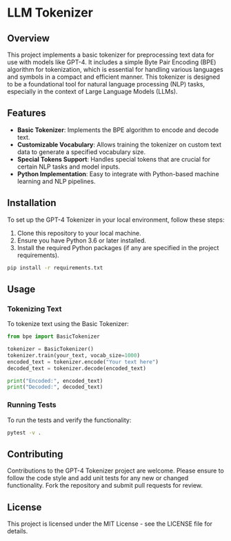 # LLM Tokenizer

## Overview

This project implements a basic tokenizer for preprocessing text data for use with models like GPT-4. It includes a simple Byte Pair Encoding (BPE) algorithm for tokenization, which is essential for handling various languages and symbols in a compact and efficient manner. This tokenizer is designed to be a foundational tool for natural language processing (NLP) tasks, especially in the context of Large Language Models (LLMs).

## Features

- **Basic Tokenizer**: Implements the BPE algorithm to encode and decode text.
- **Customizable Vocabulary**: Allows training the tokenizer on custom text data to generate a specified vocabulary size.
- **Special Tokens Support**: Handles special tokens that are crucial for certain NLP tasks and model inputs.
- **Python Implementation**: Easy to integrate with Python-based machine learning and NLP pipelines.

## Installation

To set up the GPT-4 Tokenizer in your local environment, follow these steps:

1. Clone this repository to your local machine.
2. Ensure you have Python 3.6 or later installed.
3. Install the required Python packages (if any are specified in the project requirements).

```bash
pip install -r requirements.txt
```

## Usage

### Tokenizing Text

To tokenize text using the Basic Tokenizer:

```python
from bpe import BasicTokenizer

tokenizer = BasicTokenizer()
tokenizer.train(your_text, vocab_size=1000)
encoded_text = tokenizer.encode("Your text here")
decoded_text = tokenizer.decode(encoded_text)

print("Encoded:", encoded_text)
print("Decoded:", decoded_text)
```

### Running Tests

To run the tests and verify the functionality:

```bash
pytest -v .
```

## Contributing

Contributions to the GPT-4 Tokenizer project are welcome. Please ensure to follow the code style and add unit tests for any new or changed functionality. Fork the repository and submit pull requests for review.

## License

This project is licensed under the MIT License - see the LICENSE file for details.

